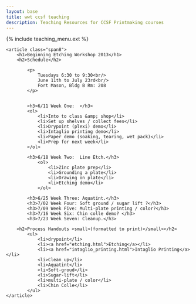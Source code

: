 ```yaml
---
layout: base
title: wwt ccsf teaching
description: Teaching Resources for CCSF Printmaking courses
---
```


<div class="row-fluid">
	<div class="span4">
		{% include teaching_menu.ext %}
	</div>

	<article class="span8">
		<h1>Beginning Etching Workshop 2013</h1>
		<h2>Schedule</h2>

			<p>
				Tuesdays 6:30 to 9:30<br/>
				June 11th to July 23rd<br/>
				Fort Mason, Bldg B Rm: 208
			</p>


			<h3>6/11 Week One:  </h3>
			<ol>
				<li>Into to class &amp; shop</li>
				<li>Set up shelves / collect fees</li>
				<li>Drypoint (plexi) demo</li>
				<li>Intaglio printing demo</li>
				<li>Paper demo (soaking, tearing, wet pack)</li>
				<li>Prep for next week</li>
			</ol>

			<h3>6/18 Week Two:  Line Etch.</h3>
				<ol>
					<li>Zinc plate prep</li>
					<li>Grounding a plate</li>
					<li>Drawing on plate</li>
					<li>Etching demo</li>
				</ol>

			<h3>6/25 Week Three: Aquatint.</h3>
			<h3>7/02 Week Four: Soft ground / sugar lift ?</h3>
			<h3>7/09 Week Five: Multi-plate printing / color?</h3>
			<h3>7/16 Week Six: Chin colle demo? </h3>
			<h3>7/23 Week Seven: Cleanup.</h3>

		<h2>Process Handouts <small>(formatted to print)</small></h2>
			<ul>
				<li>drypoint</li>
				<li><a href="etching.html">Etching</a></li>
				<li><a href="intaglio_printing.html">Intaglio Printing</a></li>
				<li>Clean up</li>
				<li>Aquatint</li>
				<li>Soft-groud</li>
				<li>Sugar-lift</li>
				<li>multi-plate / color</li>
				<li>Chin Colle</li>
			</ul>
	</article>
</div>